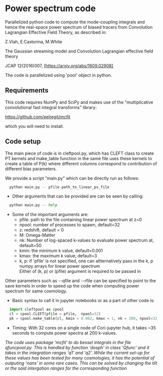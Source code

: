 # Power spectrum code

Parallelized python code to compute the mode-coupling integrals and hence the real-space
power spectrum of biased tracers from Convolution Lagrangian Effective Field
Theory, as described in:

Z.Vlah, E.Castorina, M.White

The Gaussian streaming model and Convolution Lagrangian effective field theory

JCAP 12(2016)007, [https://arxiv.org/abs/1609.02908]

The code is parallelized using 'pool' object in python. 

## Requirements
This code requires NumPy and SciPy and makes use of the "multiplicative convolutional fast integral transforms" library:

https://github.com/eelregit/mcfit

which you will need to install.

## Code setup

The main piece of code is in cleftpool.py, which has CLEFT class to create PT kernels and make_table function
in the same file uses these kernels to create a table of P(k) where different columns correspond
to contribution of different bias parameters.


We provide a script "main.py" which can be directly run as follows: 
```python
  python main.py -- pfile path_to_linear_ps_file
```

- Other arguments that can be provided are can be seen by calling: 
```python
  python main.py -- help
```

- Some of the important arguments are:
  - pfile: path to the file containing linear power spectrum at z=0    
  - npool: number of processes to spawn, default=32
  - z: redshift, default = 0 
  - M: Omega-Matter
  - nk: Number of log-spaced k-values to evaluate power spectrum at, default=50
  - kmin: the minimum k value, default=0.001
  - kmax: the maximum k value, default=3
  - k, p: if 'pfile' is not specified, one can altternatively pass in the k, p numpy arrays for linear power spectrum<br>
  Either of (k, p) or (pfile) argument is required to be passed in

Other parameters such as --qfile and --rfile can be specified to point to the save kernels in order to speed up the code when computing power spectrum for same cosmology.

- Basic syntax to call it in jupyter notebooks or as a part of other code is: 
```python
  import cleftpool as cpool
  cl = cpool.CLEFT(pfile = pfile,  npool=32)
  pk = cpool.make_table(cl, kmin = 0.002, kmax = 1, nk = 200, npool=32, z = 1, M = 0.3)
```

- Timing: With 32 cores on a single node of Cori-jupyter hub, it takes ~35 seconds to
compute power spectra at 200 k-values.


*The code uses package 'mcfit' to do bessel integrals in the file qfuncpool.py. This is handled by function 'dosph' in class 'Qfunc' and it takes in the integration ranges 'q1' and 'q2'. While the current set-up for these values has been tested for many cosmologies, it has the potential of outputing 'nans' in some rare cases. This can be solved by changing the tilt or the said intergation ranges for the corresponding function*
